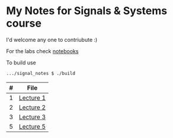 My Notes for Signals & Systems course 
====================================

I'd welcome any one to contriubute :)

For the labs check [notebooks](https://github.com/aboueleyes/Signals-lab/)

To build use 
```bash
.../signal_notes $ ./build
```
| # | File  |
| --- | ----|
| 1   | [Lecture 1](out/Lec1.pdf)|
| 2   | [Lecture 2](out/Lec2.pdf)|
| 3   | [Lecture 3](out/Lec3.pdf)|
| 5   | [Lecture 5](out/Lec5.pdf)|
